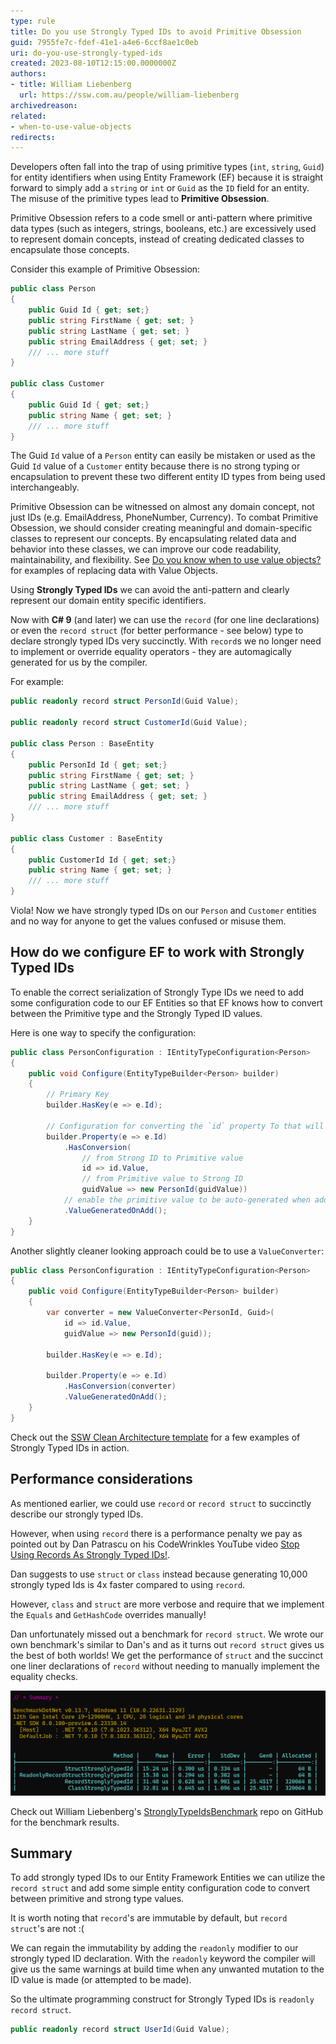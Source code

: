 ```yaml
---
type: rule
title: Do you use Strongly Typed IDs to avoid Primitive Obsession
guid: 7955fe7c-fdef-41e1-a4e6-6ccf8ae1c0eb
uri: do-you-use-strongly-typed-ids
created: 2023-08-10T12:15:00.0000000Z
authors:
- title: William Liebenberg
  url: https://ssw.com.au/people/william-liebenberg
archivedreason:
related: 
- when-to-use-value-objects
redirects:
---
```


Developers often fall into the trap of using primitive types (`int`, `string`, `Guid`) for entity identifiers when using Entity Framework (EF) because it is straight forward to simply add a `string` or `int` or `Guid` as the `ID` field for an entity. The misuse of the primitive types lead to **Primitive Obsession**.

Primitive Obsession refers to a code smell or anti-pattern where primitive data types (such as integers, strings, booleans, etc.) are excessively used to represent domain concepts, instead of creating dedicated classes to encapsulate those concepts.

<!--endintro-->

Consider this example of Primitive Obsession:

```cs
public class Person
{
    public Guid Id { get; set;}
    public string FirstName { get; set; }
    public string LastName { get; set; }
    public string EmailAddress { get; set; }
    /// ... more stuff
}

public class Customer
{
    public Guid Id { get; set;}
    public string Name { get; set; }
    /// ... more stuff
}
```

The Guid `Id` value of a `Person` entity can easily be mistaken or used as the Guid `Id` value of a `Customer` entity because there is no strong typing or encapsulation to prevent these two different entity ID types from being used interchangeably.

Primitive Obsession can be witnessed on almost any domain concept, not just IDs (e.g. EmailAddress, PhoneNumber, Currency). To combat Primitive Obsession, we should consider creating meaningful and domain-specific classes to represent our concepts. By encapsulating related data and behavior into these classes, we can improve our code readability, maintainability, and flexibility. See [Do you know when to use value objects?](https://www.ssw.com.au/rules/when-to-use-value-objects/) for examples of replacing data with Value Objects.

Using **Strongly Typed IDs** we can avoid the anti-pattern and clearly represent our domain entity specific identifiers.

Now with **C# 9** (and later) we can use the `record` (for one line declarations) or even the `record struct` (for better performance - see below) type to declare strongly typed IDs very succinctly. With `record`s we no longer need to implement or override equality operators - they are automagically generated for us by the compiler.

For example:

```cs
public readonly record struct PersonId(Guid Value);

public readonly record struct CustomerId(Guid Value);

public class Person : BaseEntity
{
    public PersonId Id { get; set;}
    public string FirstName { get; set; }
    public string LastName { get; set; }
    public string EmailAddress { get; set; }
    /// ... more stuff
}

public class Customer : BaseEntity
{
    public CustomerId Id { get; set;}
    public string Name { get; set; }
    /// ... more stuff
}
```

Viola! Now we have strongly typed IDs on our `Person` and `Customer` entities and no way for anyone to get the values confused or misuse them.

## How do we configure EF to work with Strongly Typed IDs

To enable the correct serialization of Strongly Type IDs we need to add some configuration code to our EF Entities so that EF knows how to convert between the Primitive type and the Strongly Typed ID values.

Here is one way to specify the configuration:

```cs
public class PersonConfiguration : IEntityTypeConfiguration<Person>
{
    public void Configure(EntityTypeBuilder<Person> builder)
    {
        // Primary Key
        builder.HasKey(e => e.Id);

        // Configuration for converting the `id` property To that will be stored in the database and From the primitive value (e.g. GUID, int, string) back into a strongly typed Id:
        builder.Property(e => e.Id)
            .HasConversion(
                // from Strong ID to Primitive value
                id => id.Value,
                // from Primitive value to Strong ID
                guidValue => new PersonId(guidValue))
            // enable the primitive value to be auto-generated when adding (SaveChanges) new entities to the database (only works from EF Core 7 onwards)
            .ValueGeneratedOnAdd();
    }
}
```

Another slightly cleaner looking approach could be to use a `ValueConverter`:

```cs
public class PersonConfiguration : IEntityTypeConfiguration<Person>
{
    public void Configure(EntityTypeBuilder<Person> builder)
    {
        var converter = new ValueConverter<PersonId, Guid>(
            id => id.Value, 
            guidValue => new PersonId(guid));

        builder.HasKey(e => e.Id);

        builder.Property(e => e.Id)
            .HasConversion(converter)
            .ValueGeneratedOnAdd();
    }
}
```

Check out the [SSW Clean Architecture template](https://github.com/SSWConsulting/SSW.CleanArchitecture/blob/main/src/Domain/TodoItems/TodoItem.cs) for a few examples of Strongly Typed IDs in action.

## Performance considerations

As mentioned earlier, we could use `record` or `record struct` to succinctly describe our strongly typed IDs.

However, when using `record` there is a performance penalty we pay as pointed out by Dan Patrascu on his CodeWrinkles YouTube video [Stop Using Records As Strongly Typed IDs!](https://www.youtube.com/watch?v=dJxVj6390hk).

Dan suggests to use `struct` or `class` instead because generating 10,000 strongly typed Ids is 4x faster compared to using `record`.

However, `class` and `struct` are more verbose and require that we implement the `Equals` and `GetHashCode` overrides manually!

Dan unfortunately missed out a benchmark for `record struct`. We wrote our own benchmark's similar to Dan's and as it turns out `record struct` gives us the best of both worlds! We get the performance of `struct` and the succinct one liner declarations of `record` without needing to manually implement the equality checks.

![Benchmark results of various StronglyTyped ID constructs](image.png)

Check out William Liebenberg's [StronglyTypeIdsBenchmark](https://github.com/william-liebenberg/StronglyTypedIdsBenchmarks) repo on GitHub for the benchmark results.

## Summary

To add strongly typed IDs to our Entity Framework Entities we can utilize the `record struct` and add some simple entity configuration code to convert between primitive and strong type values.

It is worth noting that `record`'s are immutable by default, but `record struct`'s are not :(

We can regain the immutability by adding the `readonly` modifier to our strongly typed ID declaration. With the `readonly` keyword the compiler will give us the same warnings at build time when any unwanted mutation to the ID value is made (or attempted to be made).

So the ultimate programming construct for Strongly Typed IDs is `readonly record struct`.

```cs
public readonly record struct UserId(Guid Value);
```
